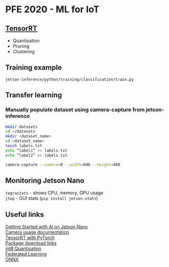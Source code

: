 # PFE 2020 - ML for IoT

## [TensorRT](https://docs.nvidia.com/deeplearning/frameworks/tf-trt-user-guide/index.html#usingtftrt)
* Quantisation
* Pruning
* Clustering

## Training example
`jetson-inference/python/training/classification/train.py`

## Transfer learning
### Manually populate dataset using camera-capture from jetson-inference
```bash
mkdir datasets
cd ~/datasets
mkdir <dataset_name>
cd <dataset_name>
touch labels.txt
echo “label1” >> labels.txt
echo “label2” >> labels.txt

camera-capture --camera=0 --width=640 --height=480
```

## Monitoring Jetson Nano
`tegrastats` - shows CPU, memory, GPU usage\
`jtop` - GUI stats (`pip install jetson-stats`)

## Useful links
[Getting Started with AI on Jetson Nano](https://courses.nvidia.com/courses/course-v1:DLI+S-RX-02+V2/about) \
[Camera usage documentation](https://developer.download.nvidia.com/embedded/L4T/r24_Release_v2.0/Docs/L4T_Tegra_X1_Multimedia_User_Guide_Release_24.2.pdf?ORzXaY-aQWa-QsQCPbqN8XcwbHMxXI_oyRtg_2hkGETt-YUUTyD_YFx5YJpeOhkRp5oHxhHc88Q4GmstgGw3na8H_xqlm1CCvTIr6zLKpQyxQXL0yN26KTMH8xOMx6pdeCjUSo5Vja2okulw2mSJPtduOxs-tWHqxUxtM32Lf1do5HPmKzqHhTsRdmmnUSkm9ynPSv4)\
[TensorRT with PyTorch](https://www.learnopencv.com/how-to-convert-a-model-from-pytorch-to-tensorrt-and-speed-up-inference/)\
[Package download links](https://elinux.org/Jetson_Zoo)\
[int8 Quantisation](https://www.mathworks.com/company/newsletters/articles/what-is-int8-quantization-and-why-is-it-popular-for-deep-neural-networks.html)\
[Federated Learning](https://medium.com/@ODSC/what-is-federated-learning-99c7fc9bc4f5)\
[ONNX](https://blog.paperspace.com/what-every-ml-ai-developer-should-know-about-onnx/)
